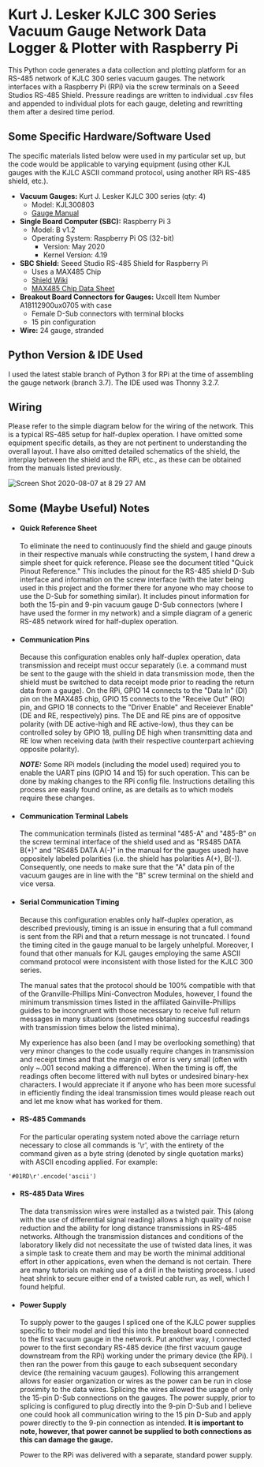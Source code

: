 # Kurt J. Lesker KJLC 300 Series Vacuum Gauge Network Data Logger & Plotter with Raspberry Pi

This Python code generates a data collection and plotting platform for an RS-485 network of KJLC 300 series vacuum gauges. The network interfaces with a Raspberry Pi (RPi) via the screw terminals on a Seeed Studios RS-485 Shield. Pressure readings are written to individual .csv files and appended to individual plots for each gauge, deleting and rewritting them after a desired time period.

## Some Specific Hardware/Software Used

The specific materials listed below were used in my particular set up, but the code would be applicable to varying equipment (using other KJL gauges with the KJLC ASCII command protocol, using another RPi RS-485 shield, etc.).

* **Vacuum Gauges:** Kurt J. Lesker KJLC 300 series (qty: 4)
  - Model: KJL300803
  - [Gauge Manual](https://www.lesker.com/newweb/gauges/pdf/manuals/kjlc_300_series_manual_v120.pdf)
* **Single Board Computer (SBC):** Raspberry Pi 3
  - Model: B v1.2
  - Operating System: Raspberry Pi OS (32-bit)
    - Version: May 2020
    - Kernel Version: 4.19
* **SBC Shield:** Seeed Studio RS-485 Shield for Raspberry Pi
  - Uses a MAX485 Chip
  - [Shield Wiki](https://wiki.seeedstudio.com/RS-485_Shield_for_Raspberry_Pi/)
  - [MAX485 Chip Data Sheet](https://files.seeedstudio.com/wiki/RS-485_Shield_for_Raspberry_Pi/res/RS-485.pdf)
* **Breakout Board Connectors for Gauges:** Uxcell Item Number A18112900ux0705 with case
  - Female D-Sub connectors with terminal blocks
  - 15 pin configuration
* **Wire:** 24 gauge, stranded


## Python Version & IDE Used
I used the latest stable branch of Python 3 for RPi at the time of assembling the gauge network (branch 3.7). The IDE used was Thonny 3.2.7.


## Wiring

Please refer to the simple diagram below for the wiring of the network. This is a typical RS-485 setup for half-duplex operation. I have omitted some equipment specific details, as they are not pertinent to understanding the overall layout. I have also omitted detailed schematics of the shield, the interplay between the shield and the RPi, etc., as these can be obtained from the manuals listed previously.

![Screen Shot 2020-08-07 at 8 29 27 AM](https://user-images.githubusercontent.com/57844952/89673390-7dcbd280-d8a3-11ea-9c61-b5b3848d6335.png)  


## Some (Maybe Useful) Notes

* #### Quick Reference Sheet
  To eliminate the need to continuously find the shield and gauge pinouts in their respective manuals while constructing the system, I hand drew a simple sheet for quick reference. Please see the document titled "Quick Pinout Reference." This includes the pinout for the RS-485 shield D-Sub interface and information on the screw interface (with the later being used in this project and the former there for anyone who may choose to use the D-Sub for something similar). It includes pinout information for both the 15-pin and 9-pin vacuum gauge D-Sub connectors (where I have used the former in my network) and a simple diagram of a generic RS-485 network wired for half-duplex operation.
  
* #### Communication Pins
  Because this configuration enables only half-duplex operation, data transmission and receipt  must occur separately (i.e. a command must be sent to the gauge with the shield in data transmission mode, then the shield must be switched to data receipt mode prior to reading the return data from a gauge). On the RPi, GPIO 14 connects to the "Data In" (DI) pin on the MAX485 chip, GPIO 15 connects to the "Receive Out" (RO) pin, and GPIO 18 connects to the "Driver Enable" and Receiever Enable" (DE and RE, respectively) pins. The DE and RE pins are of oppositve polarity (with DE active-high and RE active-low), thus they can be controlled soley by GPIO 18, pulling DE high when transmitting data and RE low when receiving data (with their respective counterpart achieving opposite polarity).
  
  ***NOTE:*** Some RPi models (including the model used) required you to enable the UART pins (GPIO 14 and 15) for such operation. This can be done by making changes to the RPi config file. Instructions detailing this process are easily found online, as are details as to which models require these changes.
  
* #### Communication Terminal Labels
  The communication terminals (listed as terminal "485-A" and "485-B" on the screw terminal interface of the shield used and as "RS485 DATA B(+)" and "RS485 DATA A(-)" in the manual for the gauges used) have oppositely labeled polarities (i.e. the shield has polarities A(+), B(-)). Consequently, one needs to make sure that the "A" data pin of the vacuum gauges are in line with the "B" screw terminal on the shield and vice versa. 
  
*  #### Serial Communication Timing

   Because this configuration enables only half-duplex operation, as described previously, timing is an issue in ensuring that a full command is sent from the RPi 
   and that a return message is not truncated. I found the timing cited in the gauge manual to be largely unhelpful. Moreover, I found that other manuals for KJL 
   gauges employing the same ASCII command protocol were inconsistent with those listed for the KJLC 300 series.

   The manual sates that the protocol should be 100% compatible with that of the Granville-Phillips Mini-Convectron Modules, however, I found the minimum 
   transmission times listed in the affilated Gainville-Phillips guides to be incongruent with those necessary to receive full return messages in many situations 
   (sometimes obtaining succesful readings with transmission times below the listed minima).

   My experience has also been (and I may be overlooking something) that very minor changes to the code usually require changes in transmission and receipt times 
   and that the margin of error is very small (often with only ~.001 second making a difference). When the timing is off, the readings often become littered with 
   null bytes or undesired binary-hex characters. I would appreciate it if anyone who has been more sucessful in efficiently finding the ideal transmission times 
   would please reach out and let me know what has worked for them.

*  #### RS-485 Commands

   For the particular operating system noted above the carriage return necessary to close all commands is '\r', with the entirety of the command given as a byte 
   string (denoted by single quotation marks) with ASCII encoding applied. For example:

  ```
  '#01RD\r'.encode('ascii')
  ```

* #### RS-485 Data Wires

  The data transmission wires were installed as a twisted pair. This (along with the use of differential signal reading) allows a high quality of noise reduction and the ability for long distance transmissions in RS-485 networks. Although the transmission distances and conditions of the laboratory likely did not necessitate the use of twisted data lines, it was a simple task to create them and may be worth the minimal additional effort in other appications, even when the demand is not certain. There are many tutorials on making use of a drill in the twisting process. I used heat shrink to secure either end of a twisted cable run, as well, which I found helpful.

* #### Power Supply

  To supply power to the gauges I spliced one of the KJLC power supplies specific to their model and tied this into the breakout board connected to the first vacuum gauge in the network. Put another way, I connected power to the first secondary RS-485 device (the first vacuum gauge downstream from the RPi) working under the primary device (the RPi). I then ran the power from this gauge to each subsequent secondary device (the remaining vacuum gauges). Following this arrangement allows for easier organization or wires as the power can be run in close proximity to the data wires. Splicing the wires allowed the usage of only the 15-pin D-Sub connections on the gauges. The power supply, prior to splicing is configured to plug directly into the 9-pin D-Sub and I believe one could hook all communication wiring to the 15 pin D-Sub and apply power directly to the 9-pin connection as intended. __It is important to note, however, that power cannot be supplied to both connections as this can damage the gauge.__

  Power to the RPi was delivered with a separate, standard power supply.
